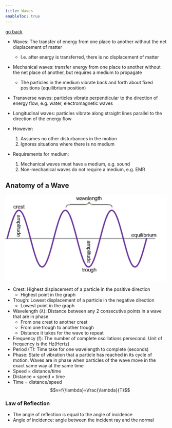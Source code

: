 ```yaml
---
title: Waves
enableToc: true
---
```


[go back](Subjects/Physics.md)

- Waves: The transfer of energy from one place to another without the net displacement of matter
	- I.e. after energy is transferred, there is no displacement of matter
- Mechanical waves: transfer energy from one place to another without the net place of another, but requires a medium to propagate
	- The particles in the medium vibrate back and forth about fixed positions (equilibrium position)
- Transverse waves: particles vibrate perpendicular to the direction of energy flow, e.g. water, electromagnetic waves
- Longitudinal waves: particles vibrate along straight lines parallel to the direction of the energy flow

- However:
	1. Assumes no other disturbances in the motion
	2. Ignores situations where there is no medium
- Requirements for medium:
	1. Mechanical waves must have a medium, e.g. sound
	2. Non-mechanical waves do not require a medium, e.g. EMR

## Anatomy of a Wave
![](Images/236375072-3709402252.png)
- Crest: Highest displacement of a particle in the positive direction
	- Highest point in the graph
- Trough: Lowest displacement of a particle in the negative direction
	- Lowest point in the graph
- Wavelength ($\lambda$): Distance between any 2 consecutive points in a wave that are in phase
	- From one crest to another crest
	- From one trough to another trough
	- Distance it takes for the wave to repeat
- Frequency (f): The number of complete oscillations persecond. Unit of frequency is the Hz(Hertz)
- Period (T): Time take for one wavelength to complete (seconds)
- Phase: State of vibration that a particle has reached in its cycle of motion. Waves are in phase when particles of the wave move in the exact same way at the same time
- Speed = distance/time
- Distance = speed $\times$ time
- Time = distance/speed
$$v=f{\lambda}=\frac{\lambda}{T}$$

### Law of Reflection
- The angle of reflection is equal to the angle of incidence
- Angle of incidence: angle between the incident ray and the normal